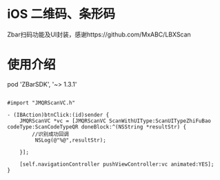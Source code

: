 # iOS 二维码、条形码 
Zbar扫码功能及UI封装，感谢https://github.com/MxABC/LBXScan

# 使用介绍

pod 'ZBarSDK', '~> 1.3.1'

```obj-c

#import "JMQRScanVC.h"

- (IBAction)btnClick:(id)sender {
    JMQRScanVC *vc = [JMQRScanVC ScanWithUIType:ScanUITypeZhiFuBao codeType:ScanCodeTypeQR doneBlock:^(NSString *resultStr) {
        //识别成功回调
         NSLog(@"%@",resultStr);
        
    }];
    
    [self.navigationController pushViewController:vc animated:YES];
}

```
